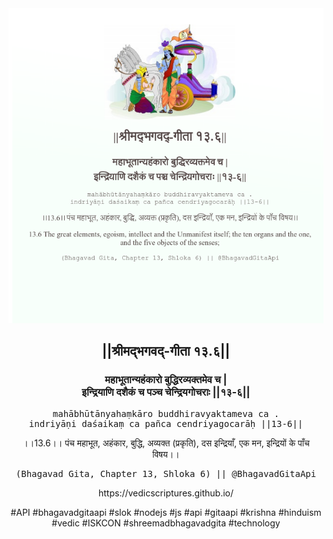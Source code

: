<img src="../../asset/BG_13_6.png"/>
<center><h2>||श्रीमद्‍भगवद्‍-गीता १३.६||</h2>
<h3>महाभूतान्यहंकारो बुद्धिरव्यक्तमेव च |<br/>इन्द्रियाणि दशैकं च पञ्च चेन्द्रियगोचराः ||१३-६||</h3>
<pre>mahābhūtānyahaṃkāro buddhiravyaktameva ca .<br/>indriyāṇi daśaikaṃ ca pañca cendriyagocarāḥ ||13-6||</pre>
<p>।।13.6।। पंच महाभूत, अहंकार, बुद्धि, अव्यक्त (प्रकृति), दस इन्द्रियाँ, एक मन, इन्द्रियों के पाँच विषय।।</p>
<pre>(Bhagavad Gita, Chapter 13, Shloka 6) || @BhagavadGitaApi</pre><p>https://vedicscriptures.github.io/</p><p>#API #bhagavadgitaapi #slok #nodejs #js #api #gitaapi #krishna #hinduism #vedic #ISKCON #shreemadbhagavadgita #technology</p></center>